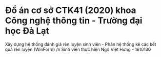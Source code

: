 # Đồ án cơ sở CTK41 (2020) khoa Công nghệ thông tin - Trường đại học Đà Lạt
 Xây dựng hệ thống đánh giá rèn luyện sinh viên - Phân hệ thống kê các kết quả rèn luyện (WinForm)
/n Sinh viên thực hiện Ngô Việt Hưng - 1610130
